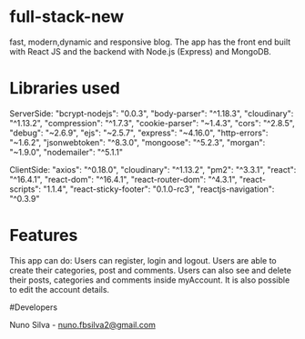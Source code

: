 # full-stack-new

fast, modern,dynamic and responsive blog. The app has the front end built
with React JS and the backend with Node.js (Express) and MongoDB.

# Libraries used
  ServerSide:
    "bcrypt-nodejs": "0.0.3",
    "body-parser": "^1.18.3",
    "cloudinary": "^1.13.2",
    "compression": "^1.7.3",
    "cookie-parser": "~1.4.3",
    "cors": "^2.8.5",
    "debug": "~2.6.9",
    "ejs": "~2.5.7",
    "express": "~4.16.0",
    "http-errors": "~1.6.2",
    "jsonwebtoken": "^8.3.0",
    "mongoose": "^5.2.3",
    "morgan": "~1.9.0",
    "nodemailer": "^5.1.1"
    
  ClientSide:
    "axios": "^0.18.0",
    "cloudinary": "^1.13.2",
    "pm2": "^3.3.1",
    "react": "^16.4.1",
    "react-dom": "^16.4.1",
    "react-router-dom": "^4.3.1",
    "react-scripts": "1.1.4",
    "react-sticky-footer": "0.1.0-rc3",
    "reactjs-navigation": "^0.3.9"

# Features

This app can do:
Users can register, login and logout.
Users are able to create their categories, post and comments.
Users can also see and delete their posts, categories and comments inside myAccount. It is also possible to edit the account details.

#Developers

Nuno Silva - nuno.fbsilva2@gmail.com
